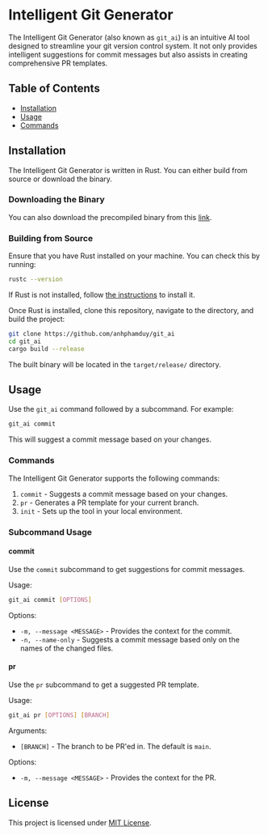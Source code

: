 # Intelligent Git Generator

The Intelligent Git Generator (also known as `git_ai`) is an intuitive AI tool designed to streamline your git version control system. It not only provides intelligent suggestions for commit messages but also assists in creating comprehensive PR templates.

## Table of Contents

- [Installation](#installation)
- [Usage](#usage)
- [Commands](#commands)

## Installation

The Intelligent Git Generator is written in Rust. You can either build from source or download the binary.


### Downloading the Binary

You can also download the precompiled binary from this [link](https://example.com/download).

### Building from Source

Ensure that you have Rust installed on your machine. You can check this by running:

```bash
rustc --version
```

If Rust is not installed, follow [the instructions](https://www.rust-lang.org/tools/install) to install it.

Once Rust is installed, clone this repository, navigate to the directory, and build the project:

```bash
git clone https://github.com/anhphamduy/git_ai
cd git_ai
cargo build --release
```

The built binary will be located in the `target/release/` directory.

## Usage

Use the `git_ai` command followed by a subcommand. For example:

```bash
git_ai commit
```

This will suggest a commit message based on your changes.

### Commands

The Intelligent Git Generator supports the following commands:

1. `commit` - Suggests a commit message based on your changes.
2. `pr` - Generates a PR template for your current branch.
3. `init` - Sets up the tool in your local environment.

### Subcommand Usage

#### commit

Use the `commit` subcommand to get suggestions for commit messages. 

Usage:

```bash
git_ai commit [OPTIONS]
```

Options:

- `-m, --message <MESSAGE>` - Provides the context for the commit.
- `-n, --name-only` - Suggests a commit message based only on the names of the changed files.

#### pr

Use the `pr` subcommand to get a suggested PR template.

Usage:

```bash
git_ai pr [OPTIONS] [BRANCH]
```

Arguments:

- `[BRANCH]` - The branch to be PR'ed in. The default is `main`.

Options:

- `-m, --message <MESSAGE>` - Provides the context for the PR.

## License

This project is licensed under [MIT License](./LICENSE).
